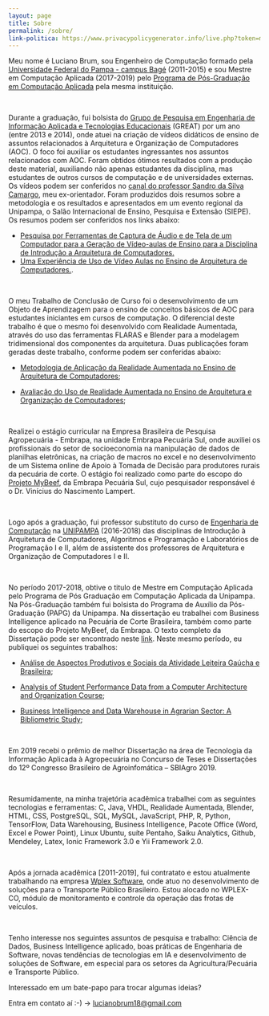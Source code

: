 ```yaml
---
layout: page
title: Sobre
permalink: /sobre/
link-politica: https://www.privacypolicygenerator.info/live.php?token=mJwGoRiWjLXRTkZr6fkdVyjiJnY2dRN6
---
```


Meu nome é Luciano Brum, sou Engenheiro de Computação formado pela [Universidade Federal do Pampa - campus Bagé](https://unipampa.edu.br/bage/) (2011-2015) e sou Mestre em Computação Aplicada (2017-2019) pelo [Programa de Pós-Graduação em Computação Aplicada](http://cursos.unipampa.edu.br/cursos/ppgcap/) pela mesma instituição. 

<br>

Durante a graduação, fui bolsista do [Grupo de Pesquisa em Engenharia de Informação Aplicada e Tecnologias Educacionais](http://dgp.cnpq.br/dgp/espelhogrupo/6857) (GREAT) por um ano (entre 2013 e 2014), onde atuei na criação de vídeos didáticos de ensino de assuntos relacionados à Arquitetura e Organização de Computadores (AOC). O foco foi auxiliar os estudantes ingressantes nos assuntos relacionados com AOC. Foram obtidos ótimos resultados com a produção deste material, auxiliando não apenas estudantes da disciplina, mas estudantes de outros cursos de computação e de universidades externas. Os vídeos podem ser conferidos no [canal do professor Sandro da Silva Camargo](https://www.youtube.com/user/scamargo10/videos), meu ex-orientador. Foram produzidos dois resumos sobre a metodologia e os resultados e apresentados em um evento regional da Unipampa, o Salão Internacional de Ensino, Pesquisa e Extensão (SIEPE). Os resumos podem ser conferidos nos links abaixo: 
- [Pesquisa por Ferramentas de Captura de Áudio e de Tela de um Computador para a Geração de Vídeo-aulas de Ensino para a Disciplina de Introdução a Arquitetura de Computadores.](http://200.132.146.161/index.php/siepe/article/view/6981)
- [Uma Experiência de Uso de Vídeo Aulas no Ensino de Arquitetura de Computadores.](http://200.132.146.161/index.php/siepe/article/view/7776).

<br>

O meu Trabalho de Conclusão de Curso foi o desenvolvimento de um Objeto de Aprendizagem para o ensino de conceitos básicos de AOC para estudantes iniciantes em cursos de computação. O diferencial deste trabalho é que o mesmo foi desenvolvido com Realidade Aumentada, através do uso das ferramentas FLARAS e Blender para a modelagem tridimensional dos componentes da arquitetura. Duas publicações foram geradas deste trabalho, conforme podem ser conferidas abaixo:

- [Metodologia de Aplicação da Realidade Aumentada no Ensino de Arquitetura de Computadores](http://www2.sbc.org.br/ceacpad/ijcae/v4_n1_dec_2015/IJCAE_v4_n1_dez_2015_paper_5_vf.pdf);

- [Avaliação do Uso de Realidade Aumentada no Ensino de Arquitetura e Organização de Computadores](http://www2.sbc.org.br/ceacpad/ijcae/v6_n1_dec_2017/IJCAE_v6_n1_dez_2017_paper_2_vf.pdf);

<br>

Realizei o estágio curricular na Empresa Brasileira de Pesquisa Agropecuária - Embrapa, na unidade Embrapa Pecuária Sul, onde auxiliei os profissionais do setor de socioeconomia na manipulação de dados de planilhas eletrônicas, na criação de macros no excel e no desenvolvimento de um Sistema online de Apoio à Tomada de Decisão para produtores rurais da pecuária de corte. O estágio foi realizado como parte do escopo do [Projeto MyBeef](https://www.embrapa.br/busca-de-projetos/-/projeto/210797/desenvolvimento-de-sistemas-de-apoio-a-decisao-e-de-metodos-de-coleta-analise-de-dados-e-monitoramento-da-pecuaria-na-regiao-sul-do-brasil), da Embrapa Pecuária Sul, cujo pesquisador responsável é o Dr. Vinícius do Nascimento Lampert. 

<br>

Logo após a graduação, fui professor substituto do curso de [Engenharia de Computação](http://cursos.unipampa.edu.br/cursos/engenhariadecomputacao/) na [UNIPAMPA](https://unipampa.edu.br/bage/) (2016-2018) das disciplinas de Introdução à Arquitetura de Computadores, Algoritmos e Programação e Laboratórios de Programação I e II, além de assistente dos professores de Arquitetura e Organização de Computadores I e II.

<br>

No período 2017-2018, obtive o titulo de Mestre em Computação Aplicada pelo Programa de Pós Graduação em Computação Aplicada da Unipampa. Na Pós-Graduação também fui bolsista do Programa de Auxílio da Pós-Graduação (PAPG) da Unipampa. Na dissertação eu trabalhei com Business Intelligence aplicado na Pecuária de Corte Brasileira, também como parte do escopo do Projeto MyBeef, da Embrapa. O texto completo da Dissertação pode ser encontrado neste [link](http://dspace.unipampa.edu.br:8080/jspui/handle/riu/3946). Neste mesmo período, eu publiquei os seguintes trabalhos:

- [Análise de Aspectos Produtivos e Sociais da Atividade Leiteira Gaúcha e Brasileira](http://200.132.146.161/index.php/siepe/article/view/40708/25522);

- [Analysis of Student Performance Data from a Computer Architecture and Organization Course](https://seer.ufrgs.br/renote/article/view/89249/51490);

- [Business Intelligence and Data Warehouse in Agrarian Sector: A Bibliometric Study](http://www.ccsenet.org/journal/index.php/jas/article/view/0/38109);

<br>

Em 2019 recebi o prêmio de melhor Dissertação na área de Tecnologia da Informação Aplicada à Agropecuária no Concurso de Teses e Dissertações do 12º Congresso Brasileiro de Agroinfomática – SBIAgro 2019.

<br>

Resumidamente, na minha trajetória acadêmica trabalhei com as seguintes tecnologias e ferramentas: C, Java, VHDL, Realidade Aumentada, Blender, HTML, CSS, PostgreSQL, SQL, MySQL, JavaScript, PHP, R, Python, TensorFlow, Data Warehousing, Business Intelligence, Pacote Office (Word, Excel e Power Point), Linux Ubuntu, suíte Pentaho, Saiku Analytics, Github, Mendeley, Latex, Ionic Framework 3.0 e Yii Framework 2.0. 

<br>

Após a jornada acadêmica [2011-2019], fui contratato e estou atualmente trabalhando na empresa [Wplex Software](https://www.wplex.com.br/), onde atuo no desenvolvimento de soluções para o Transporte Público Brasileiro. Estou alocado no WPLEX-CO, módulo de monitoramento e controle da operação das frotas de veículos.

<br>

Tenho interesse nos seguintes assuntos de pesquisa e trabalho: Ciência de Dados, Business Intelligence aplicado, boas práticas de Engenharia de Software, novas tendências de tecnologias em IA e desenvolvimento de soluções de Software, em especial para os setores da Agricultura/Pecuária e Transporte Público. 

Interessado em um bate-papo para trocar algumas ideias? 

Entra em contato aí :-) -> lucianobrum18@gmail.com
